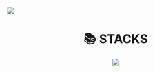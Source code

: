 <img src="https://capsule-render.vercel.app/api?type=slice&color=auto&height=300&section=header&text=진정한%20남자%20김유신&fontSize=90&animation=fadeIn" />

<div align=center><h1>📚 STACKS</h1></div>

<div align=center> 
  <a href="https://github.com/YUSHINSHUB/CPP_ALGORITHM" target="_blank"><img src="https://img.shields.io/badge/-FFFFFF?style=flat-square&logo=cplusplus&logoColor=white"/></a>
  <br>
</div>
